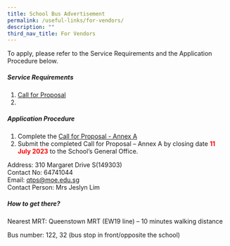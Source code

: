 ```yaml
---
title: School Bus Advertisement
permalink: /useful-links/for-vendors/
description: ""
third_nav_title: For Vendors
---
```

<!-- To place advertisements for ITQ -->
To apply, please refer to the Service Requirements and the Application Procedure below.

##### Service Requirements
1.  [Call for Proposal](/files/qtps%20call%20for%20proposals%20by%20school.pdf)
2. 

##### Application Procedure

1. Complete the [Call for Proposal - Annex A](/files/qtps%20call%20for%20proposal%20-%20annex%20a.pdf)
2. Submit the completed Call for Proposal – Annex A by closing date <b><font color="#ff0000">11 July 2023</font></b> to the School’s General Office.

Address: 310 Margaret Drive S(149303) <br>
Contact No: 64741044 <br>
Email: qtps@moe.edu.sg <br>
Contact Person: Mrs Jeslyn Lim

##### How to get there?

Nearest MRT: Queenstown MRT (EW19 line) – 10 minutes walking distance

Bus number: 122, 32 (bus stop in front/opposite the school)